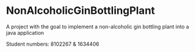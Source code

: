 # NonAlcoholicGinBottlingPlant
A project with the goal to implement a non-alcoholic gin bottling plant into a java application

Student numbers: 8102267  & 1634406